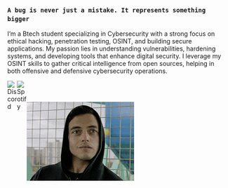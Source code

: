 ### ` A bug is never just a mistake. It represents something bigger `

I’m a Btech student specializing in Cybersecurity with a strong focus on ethical hacking, penetration testing, OSINT, and building secure applications. My passion lies in understanding vulnerabilities, hardening systems, and developing tools that enhance digital security. I leverage my OSINT skills to gather critical intelligence from open sources, helping in both offensive and defensive cybersecurity operations.



<a href="https://discordapp.com/users/781042994996183070"><img align="left" alt="Discord" width="22px" src="https://user-images.githubusercontent.com/58104187/206185989-9d49aa3a-b6af-48e3-983a-1d97819fa276.svg"/></a>
<a href="https://open.spotify.com/user/31k7ke2udwqiugepens62btdiyku?si=384af5475ea0466f"><img align="left" alt="Spotify" width="22px" src="https://user-images.githubusercontent.com/58104187/198833667-f002e2ff-56d4-4575-a60d-e3cd07174e82.svg"/></a>

<br/>

<br/>

[![Mr. Robot GIF](src/mr-robot.gif)]([https://www.linkedin.com/in/sreekarthikk/](https://www.instagram.com/sreekarthikkkk/))


